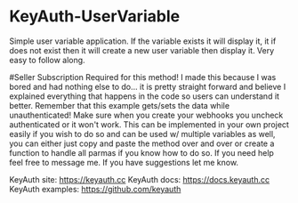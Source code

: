 # KeyAuth-UserVariable
Simple user variable application. If the variable exists it will display it, it if does not exist then it will create a new user variable then display it. Very easy to follow along. 


#Seller Subscription Required for this method!
I made this because I was bored and had nothing else to do... it is pretty straight forward and believe I explained everything that happens in the code so users can understand it better. Remember that this example gets/sets the data while unauthenticated! Make sure when you create your webhooks you uncheck authenticated or it won't work. This can be implemented in your own project easily if you wish to do so and can be used w/ multiple variables as well, you can either just copy and paste the method over and over or create a function to handle all parmas if you know how to do so. If you need help feel free to message me. If you have suggestions let me know. 

KeyAuth site: https://keyauth.cc
KeyAuth docs: https://docs.keyauth.cc
KeyAuth examples: https://github.com/keyauth
